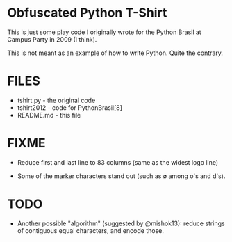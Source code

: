 Obfuscated Python T-Shirt
==========================

This is just some play code I originally wrote for the Python Brasil at Campus Party in 2009 (I think).

This is not meant as an example of how to write Python. Quite the contrary.


FILES
======

* tshirt.py - the original code
* tshirt2012 - code for PythonBrasil[8]
* README.md - this file


FIXME
======

* Reduce first and last line to 83 columns (same as the widest logo line)

* Some of the marker characters stand out (such as ø among o's and d's).


TODO
=====

* Another possible "algorithm" (suggested by @mishok13): reduce strings of contiguous
  equal characters, and encode those.

